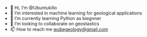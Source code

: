 - 👋 Hi, I’m @Ubuntukillo
- 👀 I’m interested in  machine learning for geological applications
- 🌱 I’m currently learning Python as biegnner 
- 💞️ I’m looking to collaborate on geostastics
- 📫 How to reach me wubegeology@gmail.com

<!---
Ubuntukillo/Ubuntukillo is a ✨ special ✨ repository because its `README.md` (this file) appears on your GitHub profile.
You can click the Preview link to take a look at your changes.
--->
